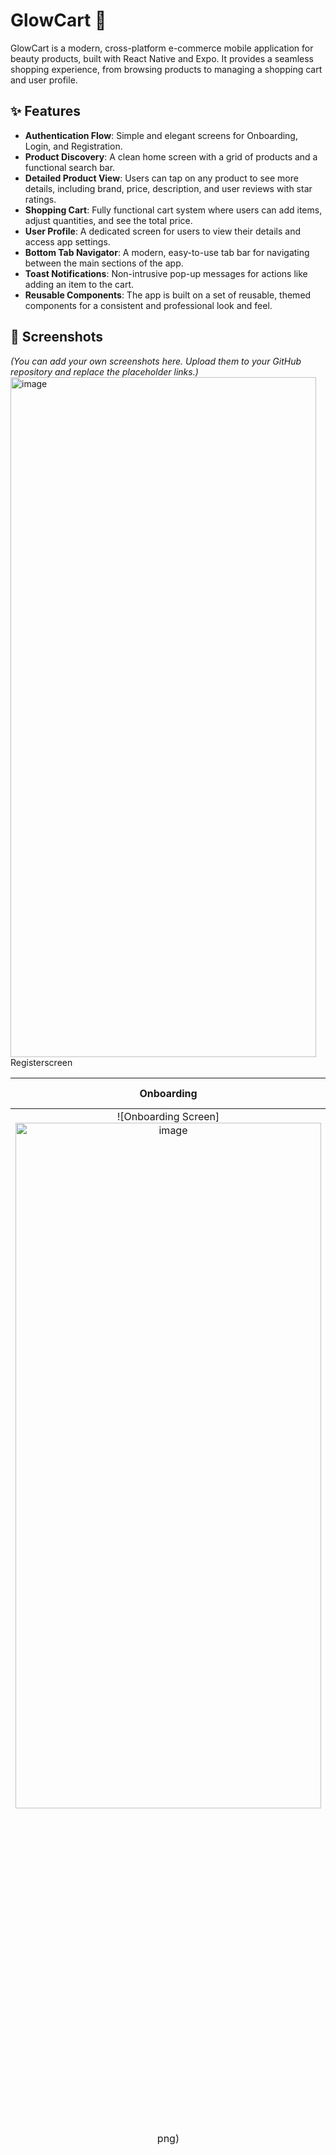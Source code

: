 # GlowCart 💄

GlowCart is a modern, cross-platform e-commerce mobile application for beauty products, built with React Native and Expo. It provides a seamless shopping experience, from browsing products to managing a shopping cart and user profile.

## ✨ Features

- **Authentication Flow**: Simple and elegant screens for Onboarding, Login, and Registration.
- **Product Discovery**: A clean home screen with a grid of products and a functional search bar.
- **Detailed Product View**: Users can tap on any product to see more details, including brand, price, description, and user reviews with star ratings.
- **Shopping Cart**: Fully functional cart system where users can add items, adjust quantities, and see the total price.
- **User Profile**: A dedicated screen for users to view their details and access app settings.
- **Bottom Tab Navigator**: A modern, easy-to-use tab bar for navigating between the main sections of the app.
- **Toast Notifications**: Non-intrusive pop-up messages for actions like adding an item to the cart.
- **Reusable Components**: The app is built on a set of reusable, themed components for a consistent and professional look and feel.

## 📸 Screenshots

*(You can add your own screenshots here. Upload them to your GitHub repository and replace the placeholder links.)*<img width="489" height="1088" alt="image" src="https://github.com/user-attachments/assets/c5fe7edf-0e1a-4b14-b04d-51711bb8c81d" />
Registerscreen

| Onboarding | Home Screen | Product Details | Profile |
| :---: | :---: | :---: | :---: |
| ![Onboarding Screen]<img width="489" height="1097" alt="image" src="https://github.com/user-attachments/assets/f9c81241-ed20-4270-85ae-a9e9c14a00b4" />
png) | ![Product Details Screen](link-to-your-product-details-sc <img width="498" height="1024" alt="image" src="https://github.com/user-attachments/assets/5f21a738-943b-4c0a-8c80-3bed9b0b9d0e" />
 Login screen <img width="498" height="1099" alt="image" src="https://github.com/user-attachments/assets/183c50af-0398-4b22-8ac9-1a6e27ef120f" />

reenshot.png) | ![Profile Screen](link-to-your-profile<img width="561" height="1199" alt="Screenshot 2025-08-12 182647" src="https://github.com/user-attachments/assets/1db4c772-cdce-4b25-8d40-ce62017602f8" />
-screenshot.png) |

## 📂 Folder Structure

The project is organized by feature type to keep the codebase clean and scalable.


GlowCart/
|
+--- assets/            # App icons, splash screens, and images
|
+--- src/
|    |--- components/    # Reusable UI components (Button, Header, etc.)
|    |--- context/       # Global state management (Cart, Products)
|    |--- screens/       # Top-level screen components
|    +--- utils/        # Utility functions (e.g., api.js)
|
+--- App.js             # Main app entry point and navigation setup
+--- package.json       # Project dependencies and scripts
...


## 🚀 Getting Started

Follow these instructions to get a copy of the project up and running on your local machine for development and testing.

### Prerequisites

- **Node.js**: Make sure you have Node.js (LTS version) installed. You can download it from [nodejs.org](https://nodejs.org/).
- **Expo Go App**: You will need the Expo Go app on your physical Android or iOS device, or an Android Emulator set up on your computer.

### Setup Instructions

1.  **Clone the repository**
    ```bash
    git clone [https://github.com/Adityakumar1323/Glow-cart-app.git](https://github.com/Adityakumar1323/Glow-cart-app.git)
    ```

2.  **Navigate to the project directory**
    ```bash
    cd Glow-cart-app
    ```

3.  **Install NPM packages**
    This will install all the necessary dependencies listed in `package.json`.
    ```bash
    npm install
    ```

4.  **Start the development server**
    This command will start the Metro bundler. The `-c` flag is recommended to clear the cache on first run.
    ```bash
    npx expo start -c
    ```

### Running the App

1.  **On a physical device**: Scan the QR code displayed in the terminal with the Expo Go app on your phone.
2.  **On an Android Emulator**: Press `a` in the terminal after the server has started.

## 🕒 Time Taken

- **Initial Setup & Component Library**: ~2 hours
- **Screen Development & Navigation**: ~3 hours
- **State Management & API Integration**: ~2 hours
- **Debugging & Refinements**: ~4 hours
- **Total Estimated Time**: ~11 hours

## 📝 Assumptions & Known Issues

- **API**: The app currently uses the `dummyjson.com` API for product data. This is a mock API, so the data is not real and will not persist.
- **Authentication**: The Login and Register screens are for UI purposes only and do not have a real authentication backend connected.
- **No Payment Gateway**: The checkout process is a placeholder and does not integrate with a real payment system.
- **Expo Go Version**: This project was built and tested with Expo SDK 51. Ensure you are using a compatible version of the Expo Go app on your device/emulator.

---
Made with ❤️ for a great shopping experience.

